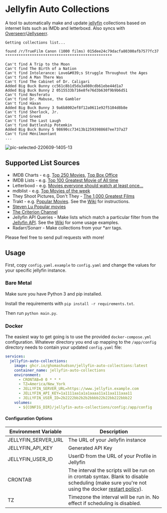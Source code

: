 # Jellyfin Auto Collections

A tool to automatically make and update [jellyfin](https://jellyfin.org) collections based on internet lists such as IMDb and letterboxd. Also syncs with [Overseerr](https://overseerr.dev/)/[Jellyseerr](https://github.com/Fallenbagel/jellyseerr).

```
Getting collections list...

found /r/TrueFilm Canon (1000 films) 015dee24c79dacfa80300afb7577fc37
************************************************

Can't find A Trip to the Moon
Can't find The Birth of a Nation
Can't find Intolerance: Love&#039;s Struggle Throughout the Ages
Can't find A Man There Was
Can't find The Cabinet of Dr. Caligari
Added Big Buck Bunny cc561c8b1d5da3a080cdb61ebe44d1a7
Added Big Buck Bunny 2 0515533b716e8fe76d3b630f9b9b6d51
Can't find Nosferatu
Can't find Dr. Mabuse, the Gambler
Can't find Häxan
Added Big Buck Bunny 3 9a6b8002ef8f12a0611e92f5104d8b8e
Can't find Sherlock, Jr.
Can't find Greed
Can't find The Last Laugh
Can't find Battleship Potemkin
Added Big Buck Bunny 5 98690cc73413b12593988687ee737a27
Can't find Ménilmontant
...
```

![pic-selected-220609-1405-13](https://user-images.githubusercontent.com/13795113/172853971-8b5ab33b-58a9-4073-8a28-c471e9710cdc.png)

## Supported List Sources

- IMDB Charts - e.g. [Top 250 Movies](https://imdb.com/chart/top), [Top Box Office](https://imdb.com/chart/boxoffice)
- IMDB Lists - e.g. [Top 100 Greatest Movie of All time](https://imdb.com/list/ls055592025)
- Letterboxd - e.g. [Movies everyone should watch at least once...](https://letterboxd.com/fcbarcelona/list/movies-everyone-should-watch-at-least-once)
- mdblist - e.g. [Top Movies of the week](https://mdblist.com/lists/garycrawfordgc/top-movies-of-the-week)
- They Shoot Pictures, Don't They - [The 1,000 Greatest Films](https://www.theyshootpictures.com/gf1000_all1000films_table.php)
- Trakt - e.g. [Popular Movies](https://trakt.tv/movies/popular). See the [Wiki](https://github.com/ghomasHudson/Jellyfin-Auto-Collections/wiki/Plugin-%E2%80%90-Trakt) for instructions.
- [Steven Lu Popular movies](https://github.com/sjlu/popular-movies)
- [The Criterion Channel](https://www.criterionchannel.com/new-collections)
- Jellyfin API Queries - Make lists which match a particular filter from the [Jellyfin API](https://api.jellyfin.org/). See the [Wiki](https://github.com/ghomasHudson/Jellyfin-Auto-Collections/wiki/Plugin-%E2%80%90-Jellyfin-API) for some usage examples.
- Radarr/Sonarr - Make collections from your *arr tags.

Please feel free to send pull requests with more!

## Usage

First, copy `config.yaml.example` to `config.yaml` and change the values for your specific jellyfin instance.

### Bare Metal

Make sure you have Python 3 and pip installed.

Install the requirements with `pip install -r requirements.txt`.

Then run `python main.py`.

### Docker

The easiest way to get going is to use the provided `docker-compose.yml` configuration. Whatever directory you end up mapping to the `/app/config` directory needs to contain your updated `config.yaml` file:

```yaml
services:
  jellyfin-auto-collections:
    image: ghcr.io/ghomashudson/jellyfin-auto-collections:latest
    container_name: jellyfin-auto-collections
    environment:
      - CRONTAB=0 0 * * *
      - TZ=America/New_York
      - JELLYFIN_SERVER_URL=https://www.jellyfin.example.com
      - JELLYFIN_API_KEY=1a1111aa1a1a1aaaa11a11aa111aaa11
      - JELLYFIN_USER_ID=2b2222bb2b2b2bbbb22b22bb222bbb22
    volumes:
      - ${CONFIG_DIR}/jellyfin-auto-collections/config:/app/config
```


#### Configuration Options

| Environment Variable           | Description                                                                                                  |
| ------------------------------ | ------------------------------------------------------------------------------------------------------------ |
| JELLYFIN_SERVER_URL            | The URL of your Jellyfin instance                                                                            |
| JELLYFIN_API_KEY               | Generated API Key                                                                                            |
| JELLYFIN_USER_ID               | UserID from the URL of your Profile in Jellyfin                                                              |
| CRONTAB                        | The interval the scripts will be run on in crontab syntax. Blank to disable scheduling (make sure you're not using the docker [restart policy](https://docs.docker.com/engine/containers/start-containers-automatically/)).                      |
| TZ                             | Timezone the interval will be run in. No effect if scheduling is disabled.                                   |
